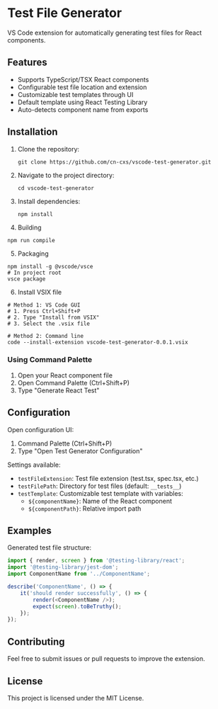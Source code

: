 # Test File Generator

VS Code extension for automatically generating test files for React components.

## Features

- Supports TypeScript/TSX React components
- Configurable test file location and extension
- Customizable test templates through UI
- Default template using React Testing Library
- Auto-detects component name from exports


## Installation

1. Clone the repository:
   ```shell
   git clone https://github.com/cn-cxs/vscode-test-generator.git
   ```
2. Navigate to the project directory:
   ```shell
   cd vscode-test-generator
   ```
3. Install dependencies:
   ```shell
   npm install
   ```
4. Building
```shell
npm run compile
```
5. Packaging
```shell
npm install -g @vscode/vsce
# In project root
vsce package
```
6. Install VSIX file
```shell
# Method 1: VS Code GUI
# 1. Press Ctrl+Shift+P
# 2. Type "Install from VSIX"
# 3. Select the .vsix file

# Method 2: Command line
code --install-extension vscode-test-generator-0.0.1.vsix
```

<!-- ## Installation

1. Install from VS Code Marketplace
2. Search for "React Test Generator"
3. Click Install

## Usage

### Using Context Menu
1. Right-click on a React component file (.tsx/.ts)
2. Select "Generate React Test" from the context menu -->

### Using Command Palette
1. Open your React component file
2. Open Command Palette (Ctrl+Shift+P)
3. Type "Generate React Test"

## Configuration

Open configuration UI:
1. Command Palette (Ctrl+Shift+P)
2. Type "Open Test Generator Configuration"

Settings available:
- `testFileExtension`: Test file extension (test.tsx, spec.tsx, etc.)
- `testFilePath`: Directory for test files (default: `__tests__`)
- `testTemplate`: Customizable test template with variables:
  - `${componentName}`: Name of the React component
  - `${componentPath}`: Relative import path

## Examples

Generated test file structure:
```typescript
import { render, screen } from '@testing-library/react';
import '@testing-library/jest-dom';
import ComponentName from '../ComponentName';

describe('ComponentName', () => {
    it('should render successfully', () => {
        render(<ComponentName />);
        expect(screen).toBeTruthy();
    });
});
```
## Contributing

Feel free to submit issues or pull requests to improve the extension.

## License

This project is licensed under the MIT License.
